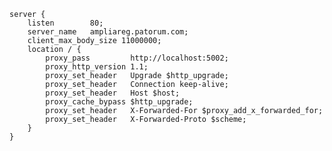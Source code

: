 ﻿```nginx
server {
    listen        80;
    server_name   ampliareg.patorum.com;
    client_max_body_size 11000000;
    location / {
        proxy_pass         http://localhost:5002;
        proxy_http_version 1.1;
        proxy_set_header   Upgrade $http_upgrade;
        proxy_set_header   Connection keep-alive;
        proxy_set_header   Host $host;
        proxy_cache_bypass $http_upgrade;
        proxy_set_header   X-Forwarded-For $proxy_add_x_forwarded_for;
        proxy_set_header   X-Forwarded-Proto $scheme;
    }
}
```

